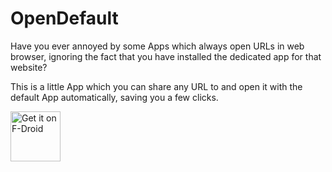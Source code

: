 # OpenDefault

Have you ever annoyed by some Apps which always open URLs in web browser, ignoring the fact that you have installed the dedicated app for that website?

This is a little App which you can share any URL to and open it with the default App automatically, saving you a few clicks. 

[<img src="https://fdroid.gitlab.io/artwork/badge/get-it-on.png"
    alt="Get it on F-Droid"
    height="80">](https://f-droid.org/packages/io.github.rickymohk.opendefault)
